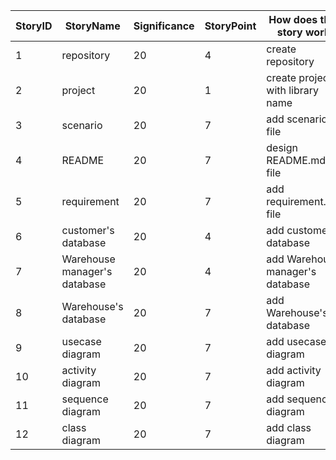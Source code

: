 StoryID | StoryName | Significance | StoryPoint |  How does this story work | ImportantPoint
------------ | ------------- | ------------- | ------------- | ------------- | ------------- 
1 | repository | 20 | 4 | create repository | . 
2 | project | 20 | 1 | create project with library name | .  
3 | scenario | 20 | 7 | add scenario file | . 
4 | README | 20 | 7 | design README.md file | .
5 | requirement | 20 | 7 | add requirement.md file | .
6 | customer's database | 20 | 4 | add customer's database | .
7 | Warehouse manager's database | 20 | 4 |  add Warehouse manager's database | .
8 | Warehouse's database | 20 | 7 | add Warehouse's database | .
9 | usecase diagram | 20 | 7 | add usecase diagram | .
10 | activity diagram | 20 | 7 | add activity diagram | .
11 | sequence diagram | 20 | 7 | add sequence diagram | .
12 | class diagram | 20 | 7 | add class diagram | .
